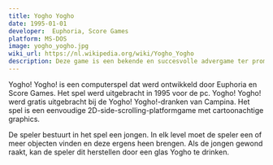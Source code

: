 ```yaml
---
title: Yogho Yogho
date: 1995-01-01
developer: 	Euphoria, Score Games
platform: MS-DOS
image: yogho_yogho.jpg
wiki_url: https://nl.wikipedia.org/wiki/Yogho_Yogho
description: Deze game is een bekende en succesvolle advergame ter promotie van de gelijknamige drinkyoghurt. Advergames waren een belangrijke bron van inkomsten voor gamedevelopers in de jaren 90.
---
```


Yogho! Yogho! is een computerspel dat werd ontwikkeld door Euphoria en Score Games. Het spel werd uitgebracht in 1995 voor de pc. Yogho! Yogho! werd gratis uitgebracht bij de Yogho! Yogho!-dranken van Campina. Het spel is een eenvoudige 2D-side-scrolling-platformgame met cartoonachtige graphics.

De speler bestuurt in het spel een jongen. In elk level moet de speler een of meer objecten vinden en deze ergens heen brengen. Als de jongen gewond raakt, kan de speler dit herstellen door een glas Yogho te drinken.